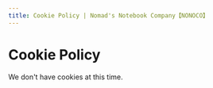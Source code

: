 ```yaml
---
title: Cookie Policy | Nomad's Notebook Company【NONOCO】
---
```


# Cookie Policy

We don't have cookies at this time.
